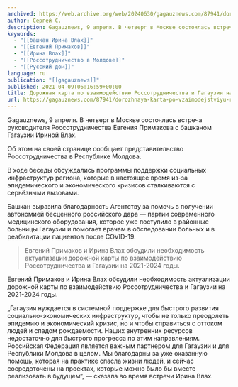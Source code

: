 ```yaml
---
archived: https://web.archive.org/web/20240630/gagauznews.com/87941/dorozhnaya-karta-po-vzaimodejstviyu-rossotrudnichestva-i-gagauzii-na-2021-2024-gody.html
author: Сергей С.
description: Gagauznews, 9 апреля. В четверг в Москве состоялась встреча руководителя Россотрудничества Евгения Примакова с башканом Гагаузии Ириной Влах. Об этом на своей странице сообщает представительство Россотрудничества в Республике Молдова. В ходе беседы обсуждались программы поддержки социальных инфраструктур региона, которые в настоящее время из-за эпидемического и экономического кризисов сталкиваются с серьёзными вызовами. Башкан выразила благодарность Агентству за помочь в получении автономией бесценного российского дара — партии современного медицинского оборудования, которое уже поступило в районные больницы Гагаузии и помогает врачам в обследовании больных и в реабилитации пациентов после COVID-19. Евгений Примаков и Ирина Влах обсудили необходимость актуализации дорожной карты по взаимодействию Россотрудничества […]
keywords:
  - "[[башкан Ирина Влах]]"
  - "[[Евгений Примаков]]"
  - "[[Ирина Влах]]"
  - "[[Россотрудничество в Молдове]]"
  - "[[Русский дом]]"
language: ru
publication: "[[gagauznews]]"
published: 2021-04-09T06:16:59+00:00
title: Дорожная карта по взаимодействию Россотрудничества и Гагаузии на 2021-2024 годы
url: https://gagauznews.com/87941/dorozhnaya-karta-po-vzaimodejstviyu-rossotrudnichestva-i-gagauzii-na-2021-2024-gody.html
---
```


Gagauznews, 9 апреля. В четверг в Москве состоялась встреча руководителя Россотрудничества Евгения Примакова с башканом Гагаузии Ириной Влах.

Об этом на своей странице сообщает представительство Россотрудничества в Республике Молдова.

В ходе беседы обсуждались программы поддержки социальных инфраструктур региона, которые в настоящее время из-за эпидемического и экономического кризисов сталкиваются с серьёзными вызовами.

Башкан выразила благодарность Агентству за помочь в получении автономией бесценного российского дара — партии современного медицинского оборудования, которое уже поступило в районные больницы Гагаузии и помогает врачам в обследовании больных и в реабилитации пациентов после COVID-19.

> Евгений Примаков и Ирина Влах обсудили необходимость актуализации дорожной карты по взаимодействию Россотрудничества и Гагаузии на 2021-2024 годы.

Евгений Примаков и Ирина Влах обсудили необходимость актуализации дорожной карты по взаимодействию Россотрудничества и Гагаузии на 2021-2024 годы.

„Гагаузия нуждается в системной поддержке для быстрого развития социально-экономических инфраструктур, чтобы не только преодолеть эпидемию и экономический кризис, но и чтобы справиться с оттоком людей и спадом рождаемости. Наших внутренних ресурсов недостаточно для быстрого прогресса по этим направлениям. Российская Федерация является важным партнером для Гагаузии и для Республики Молдова в целом. Мы благодарны за уже оказанную помощь, которая на практике спасла жизни людей, и сейчас сосредоточены на проектах, которые можно было бы вместе реализовать в будущем“, — сказала во время встречи Ирина Влах.